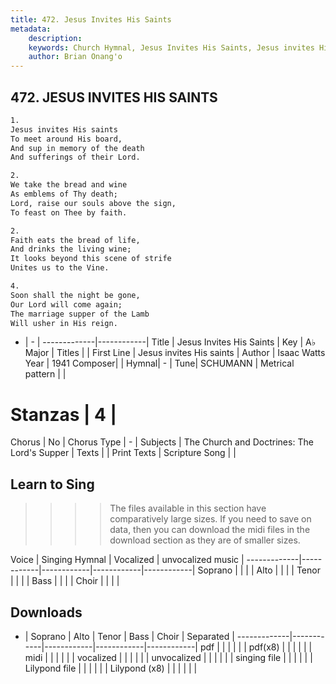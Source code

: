 ```yaml
---
title: 472. Jesus Invites His Saints
metadata:
    description: 
    keywords: Church Hymnal, Jesus Invites His Saints, Jesus invites His saints, 
    author: Brian Onang'o
---
```



## 472. JESUS INVITES HIS SAINTS

```txt
1.
Jesus invites His saints
To meet around His board,
And sup in memory of the death
And sufferings of their Lord.

2.
We take the bread and wine
As emblems of Thy death;
Lord, raise our souls above the sign,
To feast on Thee by faith.

2.
Faith eats the bread of life,
And drinks the living wine;
It looks beyond this scene of strife
Unites us to the Vine.

4.
Soon shall the night be gone,
Our Lord will come again;
The marriage supper of the Lamb
Will usher in His reign.
```

- |   -  |
-------------|------------|
Title | Jesus Invites His Saints |
Key | A♭ Major |
Titles |  |
First Line | Jesus invites His saints |
Author | Isaac Watts
Year | 1941
Composer|  |
Hymnal|  - |
Tune| SCHUMANN |
Metrical pattern | |
# Stanzas | 4 |
Chorus | No |
Chorus Type | - |
Subjects | The Church and Doctrines: The Lord's Supper |
Texts |  |
Print Texts | 
Scripture Song |  |
  
## Learn to Sing

>>>> The files available in this section have comparatively large sizes. If you need to save on data, then you can download the midi files in the download section as they are of smaller sizes.

Voice |  Singing Hymnal | Vocalized | unvocalized music |
-------------|------------|------------|------------|------------|
Soprano | | | |
Alto | | | |
Tenor | | | |
Bass | | | |
Choir | | | |

## Downloads

- |  Soprano | Alto | Tenor | Bass | Choir | Separated |
-------------|------------|------------|------------|------------|
pdf | | | | | |
pdf(x8) | | | | | |
midi | | | | | |
vocalized | | | | | |
unvocalized | | | | | |
singing file | | | | | |
Lilypond file | | | | | |
Lilypond (x8) | | | | | |
  